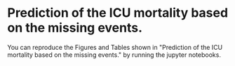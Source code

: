 # Prediction of the ICU mortality based on the missing events.

You can reproduce the Figures and Tables shown in "Prediction of the ICU mortality based on the missing events." by running the jupyter notebooks.